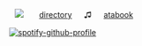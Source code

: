⠀![](https://komarev.com/ghpvc/?username=trody&color=3f3f3f&label=ponies&style=flat)　　[directory](https://rentry.co/hollywood) 　 ♫ 　 [atabook](https://trody.atabook.org/)
 
[![spotify-github-profile](https://spotify-github-profile.kittinanx.com/api/view?uid=3152hej4rx6alviruqcx4h2xzbqi&cover_image=true&theme=novatorem&show_offline=true&background_color=121212&interchange=false&bar_color=838383&bar_color_cover=false)](https://github.com/kittinan/spotify-github-profile)
